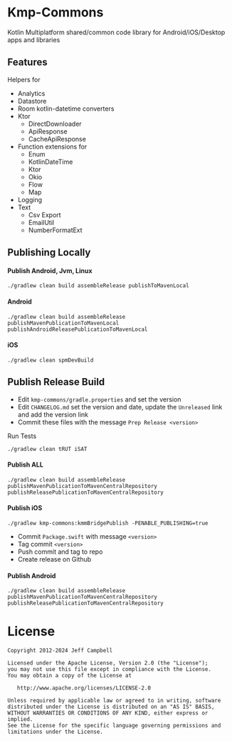 # Kmp-Commons
Kotlin Multiplatform shared/common code library for Android/iOS/Desktop apps and libraries

## Features

Helpers for

* Analytics
* Datastore
* Room kotlin-datetime converters
* Ktor
    * DirectDownloader
    * ApiResponse
    * CacheApiResponse
* Function extensions for
    * Enum
    * KotlinDateTime
    * Ktor
    * Okio
    * Flow
    * Map
* Logging
* Text
    * Csv Export
    * EmailUtil
    * NumberFormatExt

## Publishing Locally

#### Publish Android, Jvm, Linux
```shell
./gradlew clean build assembleRelease publishToMavenLocal
```

#### Android
```shell
./gradlew clean build assembleRelease publishMavenPublicationToMavenLocal publishAndroidReleasePublicationToMavenLocal
```

#### iOS
```shell
./gradlew clean spmDevBuild
```

## Publish Release Build
* Edit `kmp-commons/gradle.properties` and set the version
* Edit `CHANGELOG.md` set the version and date, update the `Unreleased` link and add the version link
* Commit these files with the message `Prep Release <version>`

Run Tests
```shell
./gradlew clean tRUT iSAT
```

#### Publish ALL
```shell
./gradlew clean build assembleRelease publishMavenPublicationToMavenCentralRepository publishReleasePublicationToMavenCentralRepository
```

#### Publish iOS
```shell
./gradlew kmp-commons:kmmBridgePublish -PENABLE_PUBLISHING=true
```
* Commit `Package.swift` with message `<version>`
* Tag commit `<version>`
* Push commit and tag to repo
* Create release on Github

#### Publish Android
```shell
./gradlew clean build assembleRelease publishMavenPublicationToMavenCentralRepository publishReleasePublicationToMavenCentralRepository
```

License
=======

    Copyright 2012-2024 Jeff Campbell

    Licensed under the Apache License, Version 2.0 (the "License");
    you may not use this file except in compliance with the License.
    You may obtain a copy of the License at

       http://www.apache.org/licenses/LICENSE-2.0

    Unless required by applicable law or agreed to in writing, software
    distributed under the License is distributed on an "AS IS" BASIS,
    WITHOUT WARRANTIES OR CONDITIONS OF ANY KIND, either express or implied.
    See the License for the specific language governing permissions and
    limitations under the License.